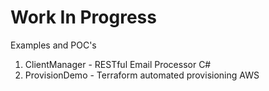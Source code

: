 # Work In Progress
Examples and POC's

1. ClientManager - RESTful Email Processor C#
2. ProvisionDemo - Terraform automated provisioning AWS
